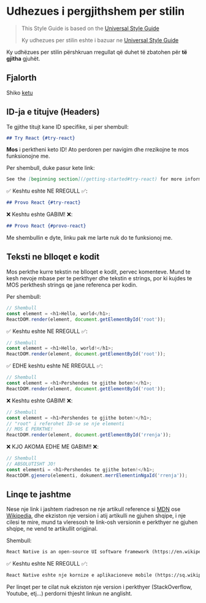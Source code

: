 # Udhezues i pergjithshem per stilin

> This Style Guide is based on the [Universal Style Guide](https://github.com/reactjs/reactjs.org-translation/blob/master/style-guide.md)
>
> Ky udhezues per stilin eshte i bazuar ne [Universal Style Guide](https://github.com/reactjs/reactjs.org-translation/blob/master/style-guide.md)

Ky udhëzues per stilin përshkruan rregullat që duhet të zbatohen për **të gjitha** gjuhët.

## Fjalorth

Shiko [ketu](https://github.com/reactjs/sq.reactjs.org/blob/master/GLOSSARY.md)

## ID-ja e titujve (Headers)

Te gjithe titujt kane ID specifike, si per shembull:

```md
## Try React {#try-react}
```

**Mos** i perktheni keto ID! Ato perdoren per navigim dhe rrezikojne te mos funksionojne me.

Per shembull, duke pasur kete link:

```md
See the [beginning section](/getting-started#try-react) for more information.
```

✅ Keshtu eshte NE RREGULL ✅:

```md
## Provo React {#try-react}
```

❌ Keshtu eshte GABIM! ❌:

```md
## Provo React {#provo-react}
```

Me shembullin e dyte, linku pak me larte nuk do te funksionoj me.

## Teksti ne blloqet e kodit

Mos perkthe kurre tekstin ne blloqet e kodit, pervec komenteve. Mund te kesh nevoje mbase per te perkthyer dhe tekstin e strings, por ki kujdes te MOS perkthesh strings qe jane referenca per kodin.

Per shembull:
```js
// Shembull
const element = <h1>Hello, world</h1>;
ReactDOM.render(element, document.getElementById('root'));
```

✅ Keshtu eshte NE RREGULL ✅:

```js
// Shembull
const element = <h1>Hello, world!</h1>;
ReactDOM.render(element, document.getElementById('root'));
```

✅ EDHE keshtu eshte NE RREGULL ✅:

```js
// Shembull
const element = <h1>Pershendes te gjithe boten!</h1>;
ReactDOM.render(element, document.getElementById('root'));
```

❌ Keshtu eshte GABIM! ❌:

```js
// Shembull
const element = <h1>Pershendes te gjithe boten!</h1>;
// "root" i referohet ID-se se nje elementi
// MOS E PERKTHE!
ReactDOM.render(element, document.getElementById('rrenja'));
```

❌ KJO AKOMA EDHE ME GABIM!! ❌:

```js
// Shembull
// ABSOLUTISHT JO!
const elementi = <h1>Pershendes te gjithe boten!</h1>;
ReactDOM.gjenero(elementi, dokument.merrElementinNgaId('rrenja'));
```

## Linqe te jashtme

Nese nje link i jashtem riadreson ne nje artikull reference si [MDN] ose [Wikipedia], dhe ekziston nje version i atij artikulli ne gjuhen shqipe, i nje cilesi te mire, mund ta vleresosh te link-osh versionin e perkthyer ne gjuhen shqipe, ne vend te artikullit origjinal. 

[MDN]: https://developer.mozilla.org/en-US/
[Wikipedia]: https://en.wikipedia.org/wiki/Main_Page

Shembull:

```md
React Native is an open-source UI software framework (https://en.wikipedia.org/wiki/React_Native).
```

✅ Keshtu eshte NE RREGULL ✅:

```md
React Native eshte nje kornize e aplikacioneve mobile (https://sq.wikipedia.org/wiki/React_Native).
```

Per linqet per te cilat nuk ekziston nje version i perkthyer (StackOverflow, Youtube, etj...) perdorni thjesht linkun ne anglisht.
